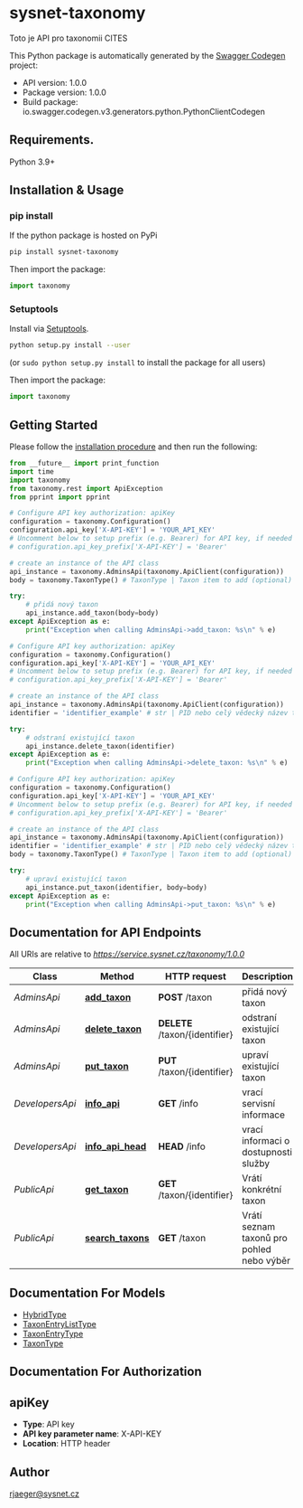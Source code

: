 # sysnet-taxonomy
Toto je API pro taxonomii CITES

This Python package is automatically generated by the [Swagger Codegen](https://github.com/swagger-api/swagger-codegen) project:

- API version: 1.0.0
- Package version: 1.0.0
- Build package: io.swagger.codegen.v3.generators.python.PythonClientCodegen

## Requirements.

Python 3.9+

## Installation & Usage
### pip install

If the python package is hosted on PyPi

```sh
pip install sysnet-taxonomy 
```

Then import the package:
```python
import taxonomy 
```

### Setuptools

Install via [Setuptools](http://pypi.python.org/pypi/setuptools).

```sh
python setup.py install --user
```
(or `sudo python setup.py install` to install the package for all users)

Then import the package:
```python
import taxonomy
```

## Getting Started

Please follow the [installation procedure](#installation--usage) and then run the following:

```python
from __future__ import print_function
import time
import taxonomy
from taxonomy.rest import ApiException
from pprint import pprint

# Configure API key authorization: apiKey
configuration = taxonomy.Configuration()
configuration.api_key['X-API-KEY'] = 'YOUR_API_KEY'
# Uncomment below to setup prefix (e.g. Bearer) for API key, if needed
# configuration.api_key_prefix['X-API-KEY'] = 'Bearer'

# create an instance of the API class
api_instance = taxonomy.AdminsApi(taxonomy.ApiClient(configuration))
body = taxonomy.TaxonType() # TaxonType | Taxon item to add (optional)

try:
    # přidá nový taxon
    api_instance.add_taxon(body=body)
except ApiException as e:
    print("Exception when calling AdminsApi->add_taxon: %s\n" % e)

# Configure API key authorization: apiKey
configuration = taxonomy.Configuration()
configuration.api_key['X-API-KEY'] = 'YOUR_API_KEY'
# Uncomment below to setup prefix (e.g. Bearer) for API key, if needed
# configuration.api_key_prefix['X-API-KEY'] = 'Bearer'

# create an instance of the API class
api_instance = taxonomy.AdminsApi(taxonomy.ApiClient(configuration))
identifier = 'identifier_example' # str | PID nebo celý vědecký název taxonu

try:
    # odstraní existující taxon
    api_instance.delete_taxon(identifier)
except ApiException as e:
    print("Exception when calling AdminsApi->delete_taxon: %s\n" % e)

# Configure API key authorization: apiKey
configuration = taxonomy.Configuration()
configuration.api_key['X-API-KEY'] = 'YOUR_API_KEY'
# Uncomment below to setup prefix (e.g. Bearer) for API key, if needed
# configuration.api_key_prefix['X-API-KEY'] = 'Bearer'

# create an instance of the API class
api_instance = taxonomy.AdminsApi(taxonomy.ApiClient(configuration))
identifier = 'identifier_example' # str | PID nebo celý vědecký název taxonu
body = taxonomy.TaxonType() # TaxonType | Taxon item to add (optional)

try:
    # upraví existující taxon
    api_instance.put_taxon(identifier, body=body)
except ApiException as e:
    print("Exception when calling AdminsApi->put_taxon: %s\n" % e)
```

## Documentation for API Endpoints

All URIs are relative to *https://service.sysnet.cz/taxonomy/1.0.0*

Class | Method | HTTP request | Description
------------ | ------------- | ------------- | -------------
*AdminsApi* | [**add_taxon**](docs/AdminsApi.md#add_taxon) | **POST** /taxon | přidá nový taxon
*AdminsApi* | [**delete_taxon**](docs/AdminsApi.md#delete_taxon) | **DELETE** /taxon/{identifier} | odstraní existující taxon
*AdminsApi* | [**put_taxon**](docs/AdminsApi.md#put_taxon) | **PUT** /taxon/{identifier} | upraví existující taxon
*DevelopersApi* | [**info_api**](docs/DevelopersApi.md#info_api) | **GET** /info | vrací servisní informace
*DevelopersApi* | [**info_api_head**](docs/DevelopersApi.md#info_api_head) | **HEAD** /info | vrací informaci o dostupnosti služby
*PublicApi* | [**get_taxon**](docs/PublicApi.md#get_taxon) | **GET** /taxon/{identifier} | Vrátí konkrétní taxon
*PublicApi* | [**search_taxons**](docs/PublicApi.md#search_taxons) | **GET** /taxon | Vrátí seznam taxonů pro pohled nebo výběr

## Documentation For Models

 - [HybridType](docs/HybridType.md)
 - [TaxonEntryListType](docs/TaxonEntryListType.md)
 - [TaxonEntryType](docs/TaxonEntryType.md)
 - [TaxonType](docs/TaxonType.md)

## Documentation For Authorization


## apiKey

- **Type**: API key
- **API key parameter name**: X-API-KEY
- **Location**: HTTP header


## Author

rjaeger@sysnet.cz
